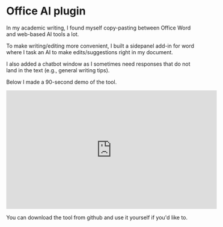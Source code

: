 <h1> Office AI plugin </h1>

In my academic writing, I found myself copy-pasting between Office Word and web-based AI tools a lot.

To make writing/editing more convenient, I built a sidepanel add-in for word where I task an AI to make edits/suggestions right in my document.

I also added a chatbot window as I sometimes need responses that do not land in the text (e.g., general writing tips).

Below I made a 90-second demo of the tool. 

<iframe width="560" height="315" src="https://www.youtube.com/embed/6pqF1wEonAA" frameborder="0" allow="autoplay; encrypted-media" allowfullscreen></iframe>

You can download the tool from github and use it yourself if you'd like to.
